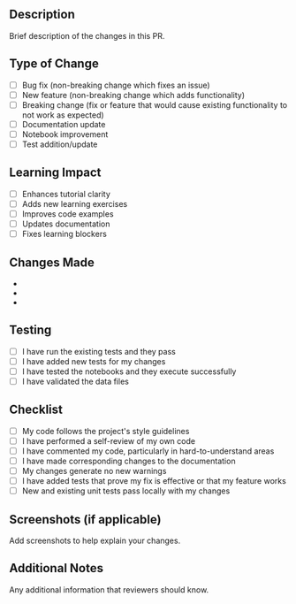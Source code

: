 ## Description
Brief description of the changes in this PR.

## Type of Change
- [ ] Bug fix (non-breaking change which fixes an issue)
- [ ] New feature (non-breaking change which adds functionality)
- [ ] Breaking change (fix or feature that would cause existing functionality to not work as expected)
- [ ] Documentation update
- [ ] Notebook improvement
- [ ] Test addition/update

## Learning Impact
- [ ] Enhances tutorial clarity
- [ ] Adds new learning exercises
- [ ] Improves code examples
- [ ] Updates documentation
- [ ] Fixes learning blockers

## Changes Made
- 
- 
- 

## Testing
- [ ] I have run the existing tests and they pass
- [ ] I have added new tests for my changes
- [ ] I have tested the notebooks and they execute successfully
- [ ] I have validated the data files

## Checklist
- [ ] My code follows the project's style guidelines
- [ ] I have performed a self-review of my own code
- [ ] I have commented my code, particularly in hard-to-understand areas
- [ ] I have made corresponding changes to the documentation
- [ ] My changes generate no new warnings
- [ ] I have added tests that prove my fix is effective or that my feature works
- [ ] New and existing unit tests pass locally with my changes

## Screenshots (if applicable)
Add screenshots to help explain your changes.

## Additional Notes
Any additional information that reviewers should know.

